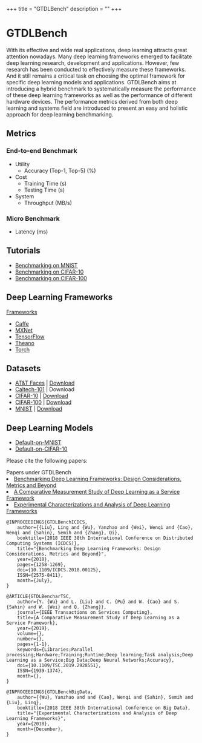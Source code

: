 +++
title = "GTDLBench"
description = ""
+++

# GTDLBench

With its effective and wide real applications, deep learning attracts great attention nowadays. Many deep learning frameworks emerged to facilitate deep learning research, development and applications. However, few research has been conducted to effectively measure these frameworks. And it still remains a critical task on choosing the optimal framework for specific deep learning models and applications. GTDLBench aims at introducing a hybrid benchmark to systematically measure the performance of these deep learning frameworks as well as the performance of different hardware devices. The performance metrics derived from both deep learning and systems field are introduced to present an easy and holistic approach for deep learning benchmarking.


## Metrics

### End-to-end Benchmark
* Utility
  * Accuracy (Top-1, Top-5) (%)
* Cost
  * Training Time (s)
  * Testing Time (s)
* System
  * Throughput (MB/s)

### Micro Benchmark

* Latency (ms)

## Tutorials

* [Benchmarking on MNIST](/comparison/tutorials/benchmarking_on_mnist/)
* [Benchmarking on CIFAR-10](/comparison/tutorials/benchmarking_on_cifar10/) 
* [Benchmarking on CIFAR-100](/comparison/tutorials/benchmarking_on_cifar100/) 

## Deep Learning Frameworks

[Frameworks](/frameworks/)

* [Caffe](/frameworks/caffe)
* [MXNet](/frameworks/mxnet)
* [TensorFlow](/frameworks/tensorflow)
* [Theano](/frameworks/theano)
* [Torch](/frameworks/torch)


## Datasets

* [AT&T Faces](/datasets/att_face_dataset/) | [Download](https://drive.google.com/file/d/1ibW1KHYo_tE2ZIu0EfAmCR_p0Rros3M0/view?usp=sharing)
* [Caltech-101](/datasets/CALTECH101_datasets/) | Download
* [CIFAR-10](/datasets/CIFAR-10_datasets/) | [Download](https://drive.google.com/open?id=1n5oKcBgBI7_oEp9xroAIyJbHvVp0bZDe)
* [CIFAR-100](/datasets/CIFAR-100_datasets/) | [Download](https://drive.google.com/open?id=1N1u6jZacEgnT3t1aYEBd2y7Bnwb5FK-k)
* [MNIST](/datasets/MNIST_datasets/) | [Download](https://drive.google.com/file/d/11ZiNnV3YtpZ7d9afHZg0rtDRrmhha-1E/view?usp=sharing)

## Deep Learning Models

* [Default-on-MNIST](/models/mnist_comparison/)
* [Default-on-CIFAR-10](/models/cifar10_comparison/)


Please cite the following papers:

<section class="attachments">
	<label>
		<span class="glyphicon glyphicon-paperclip" aria-hidden="true"></span>
		Papers under GTDLBench
	</label>
    <li>
        <a href="https://ieeexplore.ieee.org/document/8416388" >
            Benchmarking Deep Learning Frameworks: Design Considerations, Metrics and Beyond
        </a>
    </li>
    <li>
        <a href="https://ieeexplore.ieee.org/document/8765795" >
            A Comparative Measurement Study of Deep Learning as a Service Framework
        </a>
    </li>
    <li>
        <a href="https://ieeexplore.ieee.org/document/8621930" >
            Experimental Characterizations and Analysis of Deep Learning Frameworks
        </a>
    </li>
</section>


    @INPROCEEDINGS{GTDLBenchICDCS, 
        author={{Liu}, Ling and {Wu}, Yanzhao and {Wei}, Wenqi and {Cao}, Wenqi and {Sahin}, Semih and {Zhang}, Qi}, 
        booktitle={2018 IEEE 38th International Conference on Distributed Computing Systems (ICDCS)}, 
        title="{Benchmarking Deep Learning Frameworks: Design Considerations, Metrics and Beyond}",
        year={2018},
        pages={1258-1269}, 
        doi={10.1109/ICDCS.2018.00125}, 
        ISSN={2575-8411}, 
        month={July},
    }

    @ARTICLE{GTDLBencharTSC,
        author={Y. {Wu} and L. {Liu} and C. {Pu} and W. {Cao} and S. {Sahin} and W. {Wei} and Q. {Zhang}}, 
        journal={IEEE Transactions on Services Computing}, 
        title={A Comparative Measurement Study of Deep Learning as a Service Framework}, 
        year={2019}, 
        volume={}, 
        number={}, 
        pages={1-1}, 
        keywords={Libraries;Parallel processing;Hardware;Training;Runtime;Deep learning;Task analysis;Deep Learning as a Service;Big Data;Deep Neural Networks;Accuracy}, 
        doi={10.1109/TSC.2019.2928551}, 
        ISSN={1939-1374}, 
        month={},
    }

    @INPROCEEDINGS{GTDLBenchBigData, 
        author={{Wu}, Yanzhao and and {Cao}, Wenqi and {Sahin}, Semih and {Liu}, Ling}, 
        booktitle={2018 IEEE 38th International Conference on Big Data}, 
        title="{Experimental Characterizations and Analysis of Deep Learning Frameworks}", 
        year={2018},
        month={December},
    }
